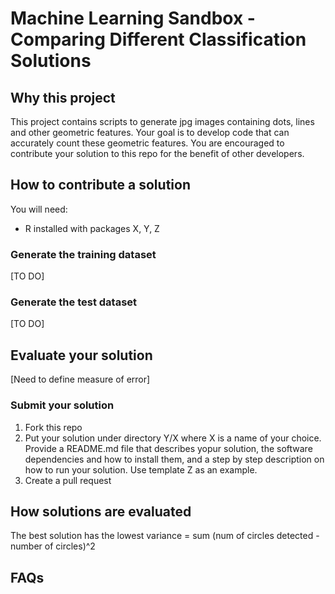 # Machine Learning Sandbox - Comparing Different Classification Solutions

## Why this project

This project contains scripts to generate jpg images containing dots, lines and other geometric features. Your goal is to develop code that can accurately count these geometric features. You are encouraged to contribute your solution to this repo for the benefit of other developers.  

## How to contribute a solution

You will need:

 * R installed with packages X, Y, Z

### Generate the training dataset

[TO DO]

### Generate the test dataset

[TO DO]

## Evaluate your solution

[Need to define measure of error]

### Submit your solution

 1. Fork this repo
 2. Put your solution under directory Y/X where X is a name of your choice. Provide a README.md file that describes yopur solution, the software dependencies and how to install them, and a step by step description on how to run your solution. Use template Z as an example.
 3. Create a pull request

## How solutions are evaluated

The best solution has the lowest variance = sum (num of circles detected - number of circles)^2

## FAQs







 
